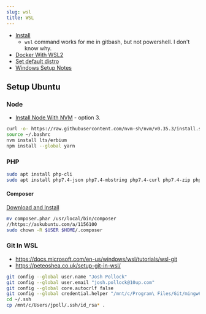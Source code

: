 ```yaml
---
slug: wsl
title: WSL
---
```


- [Install](https://docs.microsoft.com/en-us/windows/wsl/install-win10)
  - `wsl` command works for me in gitbash, but not powershell. I don't know why.
- [Docker With WSL2](https://docs.docker.com/docker-for-windows/wsl/)
- [Set default distro](https://winaero.com/set-default-wsl-linux-distro-windows-10/)
- [Windows Setup Notes](https://gist.github.com/Shelob9/0620208624d5d6fc62132f4b967df9c7)
  
## Setup Ubuntu

### Node

- [Install Node With NVM](https://www.digitalocean.com/community/tutorials/how-to-install-node-js-on-ubuntu-20-04) - option 3.

```sh
curl -o- https://raw.githubusercontent.com/nvm-sh/nvm/v0.35.3/install.sh | bash
source ~/.bashrc
nvm install lts/erbium
npm install --global yarn
```

### PHP

```sh
sudo apt install php-cli
sudo apt install php7.4-json php7.4-mbstring php7.4-curl php7.4-zip php-simplexml

```

#### Composer

[Download and Install](https://getcomposer.org/doc/00-intro.md#downloading-the-composer-executable)

```sh
mv composer.phar /usr/local/bin/composer
//https://askubuntu.com/a/1156100
sudo chown -R $USER $HOME/.composer
```

### Git In WSL

- https://docs.microsoft.com/en-us/windows/wsl/tutorials/wsl-git
- https://peteoshea.co.uk/setup-git-in-wsl/

```sh
git config --global user.name "Josh Pollock"
git config --global user.email "josh.pollock@10up.com"
git config --global core.autocrlf false
git config --global credential.helper "/mnt/c/Program\ Files/Git/mingw64/libexec/git-core/git-credential-manager.exe"
cd ~/.ssh
cp /mnt/c/Users/jpoll/.ssh/id_rsa* .

```
